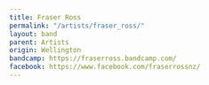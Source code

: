 ```yaml
---
title: Fraser Ross
permalink: "/artists/fraser_ross/"
layout: band
parent: Artists
origin: Wellington
bandcamp: https://fraserross.bandcamp.com/
facebook: https://www.facebook.com/fraserrossnz/
---
```


